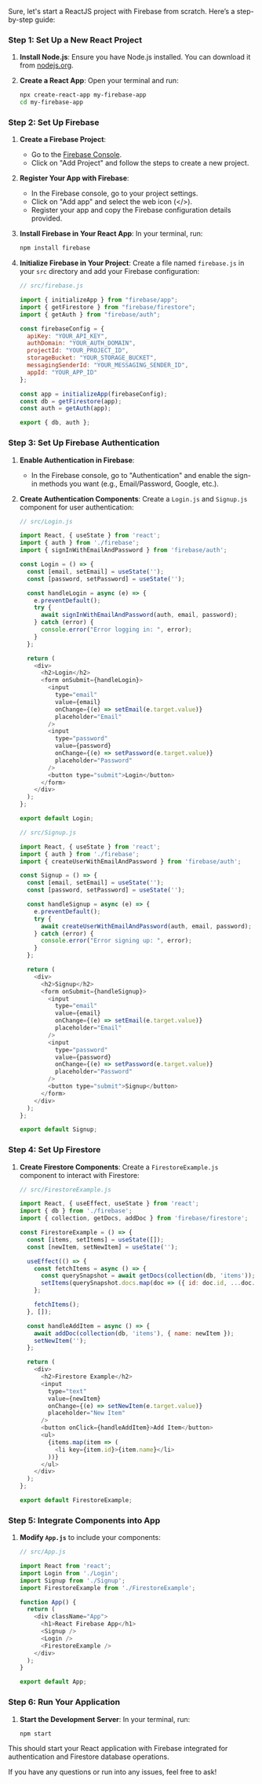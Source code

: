 Sure, let's start a ReactJS project with Firebase from scratch. Here’s a step-by-step guide:

### Step 1: Set Up a New React Project

1. **Install Node.js**: Ensure you have Node.js installed. You can download it from [nodejs.org](https://nodejs.org/).

2. **Create a React App**:
   Open your terminal and run:
   ```bash
   npx create-react-app my-firebase-app
   cd my-firebase-app
   ```

### Step 2: Set Up Firebase

1. **Create a Firebase Project**:
   - Go to the [Firebase Console](https://console.firebase.google.com/).
   - Click on "Add Project" and follow the steps to create a new project.

2. **Register Your App with Firebase**:
   - In the Firebase console, go to your project settings.
   - Click on "Add app" and select the web icon (</>).
   - Register your app and copy the Firebase configuration details provided.

3. **Install Firebase in Your React App**:
   In your terminal, run:
   ```bash
   npm install firebase
   ```

4. **Initialize Firebase in Your Project**:
   Create a file named `firebase.js` in your `src` directory and add your Firebase configuration:
   ```javascript
   // src/firebase.js

   import { initializeApp } from "firebase/app";
   import { getFirestore } from "firebase/firestore"; 
   import { getAuth } from "firebase/auth"; 

   const firebaseConfig = {
     apiKey: "YOUR_API_KEY",
     authDomain: "YOUR_AUTH_DOMAIN",
     projectId: "YOUR_PROJECT_ID",
     storageBucket: "YOUR_STORAGE_BUCKET",
     messagingSenderId: "YOUR_MESSAGING_SENDER_ID",
     appId: "YOUR_APP_ID"
   };

   const app = initializeApp(firebaseConfig);
   const db = getFirestore(app);
   const auth = getAuth(app);

   export { db, auth };
   ```

### Step 3: Set Up Firebase Authentication

1. **Enable Authentication in Firebase**:
   - In the Firebase console, go to "Authentication" and enable the sign-in methods you want (e.g., Email/Password, Google, etc.).

2. **Create Authentication Components**:
   Create a `Login.js` and `Signup.js` component for user authentication:

   ```javascript
   // src/Login.js

   import React, { useState } from 'react';
   import { auth } from './firebase';
   import { signInWithEmailAndPassword } from 'firebase/auth';

   const Login = () => {
     const [email, setEmail] = useState('');
     const [password, setPassword] = useState('');

     const handleLogin = async (e) => {
       e.preventDefault();
       try {
         await signInWithEmailAndPassword(auth, email, password);
       } catch (error) {
         console.error("Error logging in: ", error);
       }
     };

     return (
       <div>
         <h2>Login</h2>
         <form onSubmit={handleLogin}>
           <input
             type="email"
             value={email}
             onChange={(e) => setEmail(e.target.value)}
             placeholder="Email"
           />
           <input
             type="password"
             value={password}
             onChange={(e) => setPassword(e.target.value)}
             placeholder="Password"
           />
           <button type="submit">Login</button>
         </form>
       </div>
     );
   };

   export default Login;
   ```

   ```javascript
   // src/Signup.js

   import React, { useState } from 'react';
   import { auth } from './firebase';
   import { createUserWithEmailAndPassword } from 'firebase/auth';

   const Signup = () => {
     const [email, setEmail] = useState('');
     const [password, setPassword] = useState('');

     const handleSignup = async (e) => {
       e.preventDefault();
       try {
         await createUserWithEmailAndPassword(auth, email, password);
       } catch (error) {
         console.error("Error signing up: ", error);
       }
     };

     return (
       <div>
         <h2>Signup</h2>
         <form onSubmit={handleSignup}>
           <input
             type="email"
             value={email}
             onChange={(e) => setEmail(e.target.value)}
             placeholder="Email"
           />
           <input
             type="password"
             value={password}
             onChange={(e) => setPassword(e.target.value)}
             placeholder="Password"
           />
           <button type="submit">Signup</button>
         </form>
       </div>
     );
   };

   export default Signup;
   ```

### Step 4: Set Up Firestore

1. **Create Firestore Components**:
   Create a `FirestoreExample.js` component to interact with Firestore:

   ```javascript
   // src/FirestoreExample.js

   import React, { useEffect, useState } from 'react';
   import { db } from './firebase';
   import { collection, getDocs, addDoc } from 'firebase/firestore';

   const FirestoreExample = () => {
     const [items, setItems] = useState([]);
     const [newItem, setNewItem] = useState('');

     useEffect(() => {
       const fetchItems = async () => {
         const querySnapshot = await getDocs(collection(db, 'items'));
         setItems(querySnapshot.docs.map(doc => ({ id: doc.id, ...doc.data() })));
       };

       fetchItems();
     }, []);

     const handleAddItem = async () => {
       await addDoc(collection(db, 'items'), { name: newItem });
       setNewItem('');
     };

     return (
       <div>
         <h2>Firestore Example</h2>
         <input
           type="text"
           value={newItem}
           onChange={(e) => setNewItem(e.target.value)}
           placeholder="New Item"
         />
         <button onClick={handleAddItem}>Add Item</button>
         <ul>
           {items.map(item => (
             <li key={item.id}>{item.name}</li>
           ))}
         </ul>
       </div>
     );
   };

   export default FirestoreExample;
   ```

### Step 5: Integrate Components into App

1. **Modify `App.js`** to include your components:

   ```javascript
   // src/App.js

   import React from 'react';
   import Login from './Login';
   import Signup from './Signup';
   import FirestoreExample from './FirestoreExample';

   function App() {
     return (
       <div className="App">
         <h1>React Firebase App</h1>
         <Signup />
         <Login />
         <FirestoreExample />
       </div>
     );
   }

   export default App;
   ```

### Step 6: Run Your Application

1. **Start the Development Server**:
   In your terminal, run:
   ```bash
   npm start
   ```

This should start your React application with Firebase integrated for authentication and Firestore database operations.

If you have any questions or run into any issues, feel free to ask!
